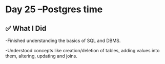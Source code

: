 # Day 25 –Postgres time

## ✅ What I Did

-Finished understanding the basics of SQL and DBMS.

-Understood concepts like creation/deletion of tables, adding values into them, altering, updating and joins.

